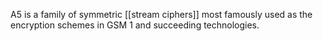 A5 is a family of symmetric [[stream ciphers]] most famously used as the encryption schemes in GSM 1 and succeeding technologies.
